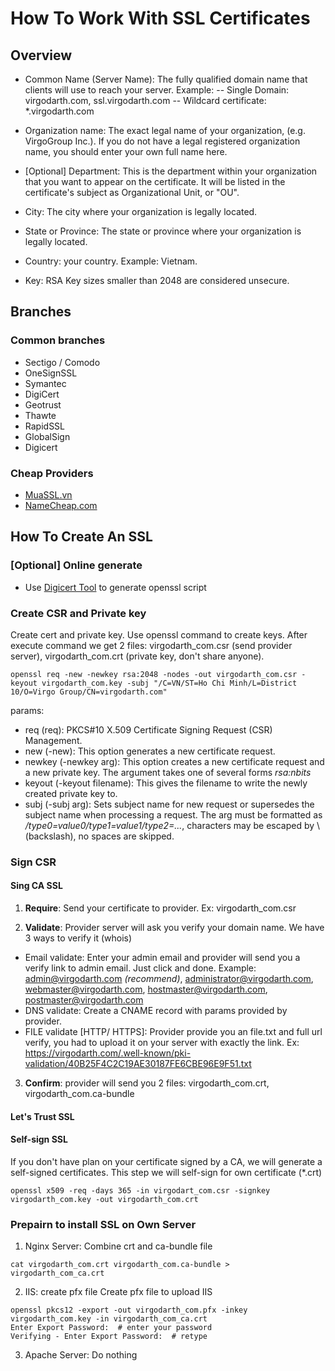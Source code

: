 # How To Work With SSL Certificates
## Overview
- Common Name (Server Name): The fully qualified domain name that clients will use to reach your server.
Example:
-- Single Domain: virgodarth.com, ssl.virgodarth.com
-- Wildcard certificate: \*.virgodarth.com

- Organization name: The exact legal name of your organization, (e.g. VirgoGroup Inc.). If you do not have a legal registered organization name, you should enter your own full name here.

- [Optional] Department: This is the department within your organization that you want to appear on the certificate. It will be listed in the certificate's subject as Organizational Unit, or "OU".

- City: The city where your organization is legally located. 

- State or Province: The state or province where your organization is legally located. 

- Country: your country. Example: Vietnam.

- Key: RSA Key sizes smaller than 2048 are considered unsecure.

## Branches
### Common branches
- Sectigo / Comodo
- OneSignSSL
- Symantec
- DigiCert
- Geotrust
- Thawte
- RapidSSL
- GlobalSign
- Digicert

### Cheap Providers
- [MuaSSL.vn](https://muassl.com)
- [NameCheap.com](https://www.namecheap.com/)

## How To Create An SSL
### [Optional] Online generate
- Use [Digicert Tool](https://www.digicert.com/easy-csr/openssl.htm) to generate openssl script

### Create CSR and Private key
Create cert and private key. Use openssl command to create keys. After execute command we get 2 files: virgodarth_com.csr (send provider server), virgodarth_com.crt (private key, don't share anyone).
```
openssl req -new -newkey rsa:2048 -nodes -out virgodarth_com.csr -keyout virgodarth_com.key -subj "/C=VN/ST=Ho Chi Minh/L=District 10/O=Virgo Group/CN=virgodarth.com"
```
params:
- req (req): PKCS#10 X.509 Certificate Signing Request (CSR) Management.
- new (-new): This option generates a new certificate request.
- newkey (-newkey arg): This option creates a new certificate request and a new private key. The argument takes one of several forms *rsa:nbits*
- keyout (-keyout filename): This gives the filename to write the newly created private key to.
- subj (-subj arg): Sets subject name for new request or supersedes the subject name when processing a request. The arg must be formatted as */type0=value0/type1=value1/type2=...*, characters may be escaped by \ (backslash), no spaces are skipped.

### Sign CSR
#### Sing CA SSL
1. **Require**: Send your certificate to provider. Ex: virgodarth_com.csr

2. **Validate**: Provider server will ask you verify your domain name. We have 3 ways to verify it (whois)
- Email validate: Enter your admin email and provider will send you a verify link to admin email. Just click and done. Example: admin@virgodarth.com *(recommend)*, administrator@virgodarth.com, webmaster@virgodarth.com, hostmaster@virgodarth.com, postmaster@virgodarth.com
- DNS validate: Create a CNAME record with params provided by provider. 
- FILE validate [HTTP/ HTTPS]: Provider provide you an file.txt and full url verify, you had to upload it on your server with exactly the link. Ex: https://virgodarth.com/.well-known/pki-validation/40B25F4C2C19AE30187FE6CBE96E9F51.txt

3. **Confirm**: provider will send you 2 files: virgodarth_com.crt, virgodarth_com.ca-bundle

#### Let's Trust SSL

#### Self-sign SSL
If you don't have plan on your certificate signed by a CA, we will generate a self-signed certificates.
This step we will self-sign for own certificate (\*.crt)
```
openssl x509 -req -days 365 -in virgodart_com.csr -signkey virgodarth_com.key -out virgodarth_com.crt
```

### Prepairn to install SSL on Own Server
1. Nginx Server: Combine crt and ca-bundle file
```
cat virgodarth_com.crt virgodarth_com.ca-bundle > virgodarth_com_ca.crt
```

2. IIS: create pfx file
Create pfx file to upload IIS
```
openssl pkcs12 -export -out virgodarth_com.pfx -inkey virgodarth_com.key -in virgodarth_com_ca.crt
Enter Export Password:  # enter your password
Verifying - Enter Export Password:  # retype
```

3. Apache Server:
Do nothing
